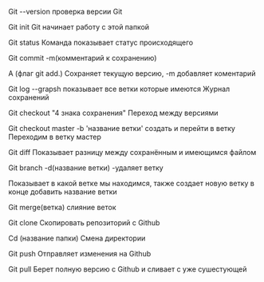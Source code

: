 
Git --version проверка версии Git 

Git init  Git начинает работу с этой папкой 

Git status Команда показывает статус происходящего 

Git commit  -m(комментарий к сохранению) 

A (флаг git add.) Сохраняет текущую версию, -m добавляет коментарий 

Git log --grapsh показывает все ветки которые имеются Журнал сохранений 

Git checkout "4 знака сохранения" Переход между версиями  

Git checkout master -b 'название ветки' создать и перейти в ветку Переходим в ветку мастер 

Git diff Показывает разницу между сохранённым и имеющимся файлом 

Git branch -d(название ветки) -удаляет ветку 

Показывает в какой ветке мы находимся, также создает новую ветку в конце добавить название ветки 

Git merge(ветка) слияние веток  

Git clone Скопировать репозиторий с Github 

Cd (название папки) Смена директории 

Git push Отправляет изменения на Github 

Git pull Берет полную версию с Github  и сливает с уже сушестующей 